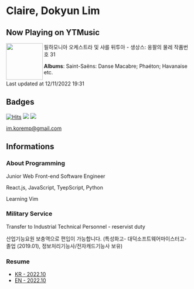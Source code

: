 # Claire, Dokyun Lim

## Now Playing on YTMusic

[<img align="left" width="100" src="https://lh3.googleusercontent.com/kvpUFJB2OazNKsG9-hm06buRPIH0P-K92GWoyuC4R0rZTqIENfE1KzatESN6IgSuC1lgAKhDdZ1Y4b2f">](https://music.youtube.com/watch?v=q66AbVuSlV0)

필하모니아 오케스트라 및 샤를 뒤투아 - 생상스: 옹팔의 물레 작품번호 31

**Albums**: Saint-Saëns: Danse Macabre; Phaéton; Havanaise etc.

Last updated at 12/11/2022 19:31

## Badges

[![Hits](https://hits.seeyoufarm.com/api/count/incr/badge.svg?url=https%3A%2F%2Fgithub.com%2Fkoremp%2Fkormep&count_bg=%2379C83D&title_bg=%23555555&icon=&icon_color=%23E7E7E7&title=hits&edge_flat=false)](https://hits.seeyoufarm.com)
<a href="https://dev.to/koremp"><img src="https://img.shields.io/badge/dev.to-0A0A0A?style=for-the-badge&logo=devdotto&logoColor=white"/></a>
<a href="https://www.linkedin.com/in/koremp"><img src="https://img.shields.io/badge/LinkedIn-0077B5?style=flat-square&logo=linkedin&logoColor=white"/></a>

im.koremp@gmail.com

## Informations

### About Programming

Junior Web Front-end Software Engineer

React.js, JavaScript, TyepScript, Python

Learning Vim

### Military Service

Transfer to Industrial Technical Personnel - reservist duty

산업기능요원 보충역으로 편입이 가능합니다. (특성화고- 대덕소프트웨어마이스터고- 졸업 (2019.01), 정보처리기능사/전자캐드기능사 보유)

### Resume

* [KR - 2022.10](./resume/README.md)
* [EN - 2022.10](./resume/README.en.md)
